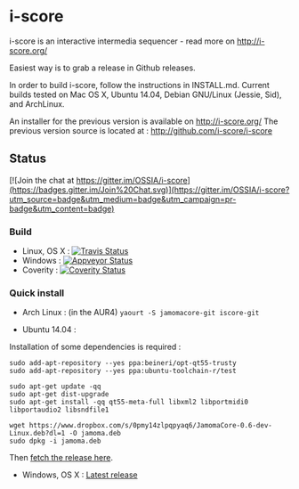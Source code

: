 i-score
=======


i-score is an interactive intermedia sequencer - read more on http://i-score.org/

Easiest way is to grab a release in Github releases.

In order to build i-score, follow the instructions in INSTALL.md.
Current builds tested on Mac OS X, Ubuntu 14.04, Debian GNU/Linux (Jessie, Sid), and ArchLinux.

An installer for the previous version is available on http://i-score.org/
The previous version source is located at : http://github.com/i-score/i-score

## Status

[![Join the chat at https://gitter.im/OSSIA/i-score](https://badges.gitter.im/Join%20Chat.svg)](https://gitter.im/OSSIA/i-score?utm_source=badge&utm_medium=badge&utm_campaign=pr-badge&utm_content=badge)

### Build
* Linux, OS X : [![Travis Status](https://travis-ci.org/OSSIA/i-score.svg?branch=dev)](https://travis-ci.org/OSSIA/i-score)
* Windows : [![Appveyor Status](https://ci.appveyor.com/api/projects/status/github/OSSIA/i-score?branch=master&svg=true)](https://ci.appveyor.com/project/JeanMichalCelerier/i-score)
* Coverity : [![Coverity Status](https://scan.coverity.com/projects/3356/badge.svg)](https://scan.coverity.com/projects/3356)


### Quick install
* Arch Linux : (in the AUR4)
`yaourt -S jamomacore-git iscore-git`

* Ubuntu 14.04 :

Installation of some dependencies is required :

    sudo add-apt-repository --yes ppa:beineri/opt-qt55-trusty
    sudo add-apt-repository --yes ppa:ubuntu-toolchain-r/test

    sudo apt-get update -qq
    sudo apt-get dist-upgrade
    sudo apt-get install -qq qt55-meta-full libxml2 libportmidi0 libportaudio2 libsndfile1 

    wget https://www.dropbox.com/s/0pmy14zlpqpyaq6/JamomaCore-0.6-dev-Linux.deb?dl=1 -O jamoma.deb
    sudo dpkg -i jamoma.deb

Then [fetch the release here](https://github.com/OSSIA/i-score/releases/latest).

* Windows, OS X : [Latest release](https://github.com/OSSIA/i-score/releases/latest)

